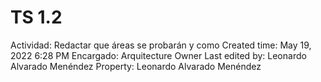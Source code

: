 # TS 1.2

Actividad: Redactar que áreas se probarán y como
Created time: May 19, 2022 6:28 PM
Encargado: Arquitecture Owner
Last edited by: Leonardo Alvarado Menéndez
Property: Leonardo Alvarado Menéndez